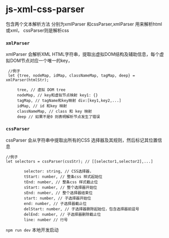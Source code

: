 # js-xml-css-parser
包含两个文本解析方法 分别为xmlParser 和cssParser,xmlParser 用来解析html 或xml， cssParser则是解析css

### `xmlParser` 
  xmlParser 会解析XML HTML字符串，提取出虚拟DOM结构及辅助信息，每个虚拟DOM节点对应一个唯一的key，
        
     //例子
     let {tree, nodeMap, idMap, classNameMap, tagMap, deep} = xmlParser(htmlStr);
     
         tree, // 虚拟 DOM tree
         nodeMap, // key和虚拟节点映射 key1: {}
         tagMap, // tagName和key映射 div:[key1,key2,...]
         idMap, // id 和key 映射
         classNameMap, // class 和 key 映射
         deep // 如果不是0 则表明解析节点发生了错误
      
### `cssParser` 
  cssParser 会从字符串中提取出所有的CSS 选择器及其规则，然后标记其位置信息

    //例子
    let selectors = cssParser(cssStr); // [[selector1,selector2],...]
    
            selector: string, // CSS选择器，
            tStart: number, // 整条css 样式起始位
            tEnd: number, // 整条css 样式截止位
            sStart: number, // 整个选择器开始位
            sEnd: number, // 整个选择器结束位
            start: number, // 子选择器开始位
            end: number, // 子选择器截止位
            delStart: number, // 子选择器删除起始位，包含选择器前逗号
            delEnd: number, // 子选择器删除截止位
            line: number // 行号
`npm run dev`
 本地开发启动

